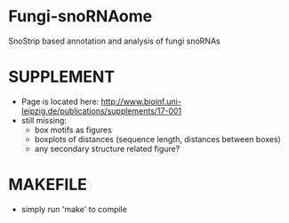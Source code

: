 # Fungi-snoRNAome
SnoStrip based annotation and analysis of fungi snoRNAs

# SUPPLEMENT
- Page is located here: http://www.bioinf.uni-leipzig.de/publications/supplements/17-001
- still missing:
  - box motifs as figures
  - boxplots of distances (sequence length, distances between boxes)
  - any secondary structure related figure?

# MAKEFILE
- simply run 'make' to compile
